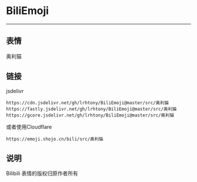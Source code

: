 # BiliEmoji
---
## 表情
奥利猫
## 链接
jsdelivr
```
https://cdn.jsdelivr.net/gh/lrhtony/BiliEmoji@master/src/奥利猫
https://fastly.jsdelivr.net/gh/lrhtony/BiliEmoji@master/src/奥利猫
https://gcore.jsdelivr.net/gh/lrhtony/BiliEmoji@master/src/奥利猫
```
或者使用Cloudflare
```
https://emoji.shojo.cn/bili/src/奥利猫
```
## 说明
Bilibili 表情的版权归原作者所有
